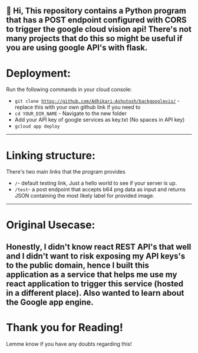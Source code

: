 👋 Hi,
This repository contains a Python program that has a POST endpoint configured with CORS to trigger the google cloud vision api!
There's not many projects that do this so might be useful if you are using google API's with flask.
---

# Deployment: 


Run the following commands in your cloud console:
- <code>git clone https://github.com/Adhikari-Ashutosh/backgooglevis/</code> - replace this with your own github link if you need to
- <code>cd YOUR_DIR_NAME</code> - Navigate to the new folder
- Add your API key of google services as key.txt (No spaces in API key)
- <code>gcloud app deploy</code>
---
# Linking structure:

There's two main links that the program provides
- <code>/</code>- default testing link, Just a hello world to see if your server is up.
- <code>/test</code>- a post endpoint that accepts b64 png data as input and returns JSON containing the most likely label for provided image.
---

# Original Usecase:

Honestly, I didn't know react REST API's that well and I didn't want to risk exposing my API keys's to the public domain, hence I built this application 
as a service that helps me use my react application to trigger this service (hosted in a different place). Also wanted to learn about the Google app engine.
---

# Thank you for Reading!
Lemme know if you have any doubts regarding this!
